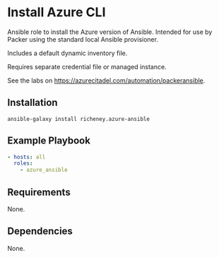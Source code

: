 # Install Azure CLI

Ansible role to install the Azure version of Ansible. Intended for use by Packer using the standard local Ansible provisioner.

Includes a default dynamic inventory file.

Requires separate credential file or managed instance.

See the labs on <https://azurecitadel.com/automation/packeransible>.

## Installation

`ansible-galaxy install richeney.azure-ansible`

## Example Playbook

```yaml
- hosts: all
  roles:
    - azure_ansible
```

## Requirements

None.

## Dependencies

None.
